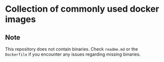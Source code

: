 # Collection of commonly used docker images

## Note
This repository does not contain binaries. Check `readme.md` or the `Dockerfile` if you encounter any issues regarding missing binaries.

